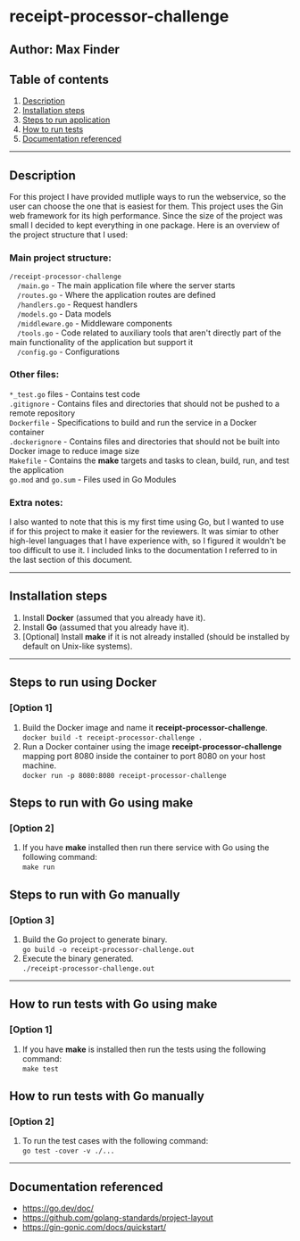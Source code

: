 # receipt-processor-challenge
## Author: Max Finder
## Table of contents
1. [Description](#description)
2. [Installation steps](#installation-steps)
3. [Steps to run application](#steps-to-run-using-docker)
6. [How to run tests](#how-to-run-tests-with-go-using-make)
7. [Documentation referenced](#documentation-referenced)
---
## Description
For this project I have provided mutliple ways to run the webservice, so the user can choose the one that is easiest for them. This project uses the Gin web framework for its high performance. Since the size of the project was small I decided to kept everything in one package. Here is an overview of the project structure that I used: <br />

### Main project structure:
`/receipt-processor-challenge` <br />
&emsp;`/main.go` - The main application file where the server starts <br />
&emsp;`/routes.go` - Where the application routes are defined <br />
&emsp;`/handlers.go` - Request handlers <br />
&emsp;`/models.go` - Data models <br />
&emsp;`/middleware.go` - Middleware components <br />
&emsp;`/tools.go` - Code related to auxiliary tools that aren't directly part of the main functionality of the application but support it <br />
&emsp;`/config.go` - Configurations <br />

### Other files:
`*_test.go` files - Contains test code <br />
`.gitignore` - Contains files and directories that should not be pushed to a remote repository <br />
`Dockerfile` - Specifications to build and run the service in a Docker container <br />
`.dockerignore` - Contains files and directories that should not be built into Docker image to reduce image size <br />
`Makefile` - Contains the __make__ targets and tasks to clean, build, run, and test the application <br />
`go.mod` and `go.sum` - Files used in Go Modules <br />
### Extra notes:
I also wanted to note that this is my first time using Go, but I wanted to use if for this project to make it easier for the reviewers. It was simiar to other high-level languages that I have experience with, so I figured it wouldn't be too difficult to use it. I included links to the documentation I referred to in the last section of this document. 

---
## Installation steps
1. Install __Docker__ (assumed that you already have it).
2. Install __Go__ (assumed that you already have it).
3. [Optional] Install __make__ if it is not already installed (should be installed by default on Unix-like systems).
---
## Steps to run using Docker
### [Option 1]
1. Build the Docker image and name it __receipt-processor-challenge__. <br />
	`docker build -t receipt-processor-challenge .`
2. Run a Docker container using the image __receipt-processor-challenge__ mapping port 8080 inside the container to port 8080 on your host machine. <br />
	`docker run -p 8080:8080 receipt-processor-challenge`

## Steps to run with Go using make
### [Option 2]
1. If you have __make__ installed then run there service with Go using the following command: <br />
	`make run`
## Steps to run with Go manually
### [Option 3]
1. Build the Go project to generate binary. <br />
	`go build -o receipt-processor-challenge.out`
2. Execute the binary generated. <br />
	`./receipt-processor-challenge.out`	
---
## How to run tests with Go using make
### [Option 1]
1. If you have __make__ is installed then run the tests using the following command: <br />
	`make test`	
## How to run tests with Go manually 
### [Option 2]
1. To run the test cases with the following command: <br />
	`go test -cover -v ./...`
---
## Documentation referenced
* https://go.dev/doc/ 
* https://github.com/golang-standards/project-layout
* https://gin-gonic.com/docs/quickstart/ 
